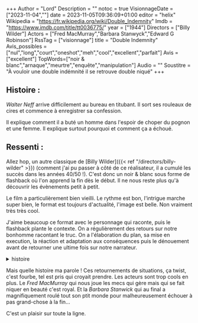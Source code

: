 +++
Author = "Lord"
Description = ""
notoc = true
VisionnageDate = ["2023-11-04",""]
date = 2023-11-05T09:36:09+01:00
editor = "helix"
Wikipedia = "https://fr.wikipedia.org/wiki/Double_Indemnity"
Imdb = "https://www.imdb.com/title/tt0036775/"
year = ["1944"]
Directors = ["Billy Wilder"]
Actors = ["Fred MacMurray","Barbara Stanwyck","Edward G Robinson"]
RssTag = ["visionnage"]
title = "Double Indemnity"
Avis_possibles = ["nul","long","court","oneshot","meh","cool","excellent","parfait"]
Avis = ["excellent"] 
TopWords=["noir & blanc","arnaque","meurtre","enquête","manipulation"]
Audio = ""
Soustitre = "À vouloir une double indémnité il se retrouve double niqué"
+++
## Histoire : 
*Walter Neff* arrive difficilement au bureau en titubant.
Il sort ses rouleaux de cires et commence à enregistrer sa confession.

Il explique comment il a buté un homme dans l'espoir de choper du pognon et une femme.
Il explique surtout pourquoi et comment ça a échoué.

## Ressenti :
Allez hop, un autre classique de [Billy Wilder]({{< ref "/directors/billy-wilder" >}}) (comment j'ai pu passer à côté de ce réalisateur, il a cumulé les succès dans les années 40/50 !).
C'est donc un noir & blanc sous forme de flashback où l'on apprend la fin dès le début.
Il ne nous reste plus qu'à découvrir les évènements petit à petit.

Le film a particulièrement bien vieilli.
Le rythme est bon, l'intrigue marche super bien, le format est toujours d'actualité, l'image est belle.
Non vraiment très très cool.

J'aime beaucoup ce format avec le personnage qui raconte, puis le flashback plante le contexte.
On a régulièrement des retours sur notre bonhomme racontant le truc.
On a l'élaboration du plan, sa mise en execution, la réaction et adaptation aux conséquences puis le dénouement avant de retourner une ultime fois sur notre narrateur.

<details><summary>histoire</summary>

Bon donc *Walter* est vendeur d'assurance, il se rend chez les *Dietrichson* pour vendre une assurance au mari, mais il tombe sur la femme *Phyllis*.
Celle-ci sort de la douche en étant en serviette et leurs dialogues sont pleins de sous-entendu.
Notre *Walter* charmé entame la discussion et il apprend que le couple n'est pas au beau fixe.
Et pire que ça, elle semble vouloir souscrire un contrat d'assurance vie sur la tête de son mari sans que ce dernier le sâche.

Pas dupe, *Walter* refuse.
Il est intègre et ne souhaite pas être complice d'un meurtre et ne souhaite pas arnaquer son employeur non plus et donc se barre.

Mais l'idée commence quand même à le tarauder.
Après tout, qui est le mieux placé pour arnaquer une assurance qu'un assureur ?
Et à ce moment-là, la belle *Phyllis* est là, à sa porte en train de sonner.
Elle explique qu'elle ne supporte plus son mari qui boit, n'a plus vraiment de thunes, et qu'il est violent.
C'en est trop, il décide de passer à l'acte.

Le plan et son execution :

Il faut faire signer au mari une nouvelle assurance sans qu'il ne s'en rende compte.
Pour cela il va profiter d'un renouvellement d'une autre assurance qu'ils ont pour lui faire signer discrètement ce deuxième contrat.
Celui-ci aura une clause de double indémnité permettant de toucher le double du pognon si jamais il meurt dans un train.
Elle se débrouille donc pour que son mari se rende quelque part en train.
Ils tuent le mari lorsqu'ils se rendent à la gare, *Walter* se fait passer pour le mari afin d'être vu par de nombreux témoins.
Une fois dans le train, il se rend sur la plateforme à l'arrière et lorsque personne ne regarde, se jette par-dessus bord pour simuler un accident.

Une fois à terre, la femme rejoin l'assureur en bagnole avec le cadavre.
Ils placent ce dernier sur les rails et hop.

Tout semble marcher.
Les policiers n'y voient rien à redire.
Par contre les assureurs sont persuadés qu'il y a anguille sous roche et assureurs oblige, ils ne veulent pas cracher le pognon et font une enquête de leur côté.

Ils ne trouvent pas de faille au début.
Mais finalement à y regarder de plus près, ils découvrent que *Phyllis* s'est retrouvé à ce cher *Dietrichson* alors qu'elle était l'infirmère de son ex-femme.
Et, bon bha ce *Dietrichson* est quand même un gars qui bosse dans le pétrole, il brasse quand même du pognon…
Se débarasser de l'ex-femme pour devenir la nouvelle femme ce serait pas déconnant.

Bref, l'assurance a commencé à amasser des preuves accablantes envers la femme de la victime.
Ils souhaitent donc ne pas donner le pognon et attendre qu'elle porte plainte pour sortir tout cela en justice.
*Walter* contacte *Phyllis* pour la dissuader de porter plainte.

On apprend également que la belle fille de *Phyllis* fricottait avec un certain *Nino Zacchetti* mais que leur amourette s'est arrêtée.
Jusque-là rien d'anormal, mais que le *Nino* a depuis été vu tous les jours à la maison des *Dietrichson*.
Quand notre cher *Walter* découvre cela par son ami l'enquêteur/assureur, il commence à réaliser qu'il s'est fait berner.

Bref, il a compris qu'il est le dindon de la farce, elle n'est pas amoureuse de lui mais que c'est le jeune *Nino* qui a gagné le cœur de *Phyllis*.
Il se rend donc chez la manipulatrice où ils discutent mais cette dernière sentant le vent venir a préparé un flingue.
Alors que la discussion s'envenime, elle tire sur notre dindon et c'est à ce moment-là qu'elle réalise qu'elle éprouve des sentiments envers lui.
Elle ne peut se résoudre à l'achever, lui cependant est désormais bien moins compréhensif et lui colle deux bastos dans le bide.

Bref, il se barre pour retourner à l'assurance où il nous raconte ces évènements.
Sur ces entrefaits, l'enquêteur qui a découvert le pot aux roses arrive.
Il veut lui appeler un docteur vu qu'il perd du sang mais dans le but de quand même l'envoyer en prison.

*Walter* tente de partir mais trop affaibli s'écroule au bout de dix mètres.

</details>

Mais quelle histoire ma parole !
Ces retournements de situations, ça twist, c'est fourbe, tel est pris qui croyait prendre.
Les acteurs sont trop cools en plus.
Le *Fred MacMurray* qui nous joue les mecs qui gère mais qui se fait niquer en beauté c'est royal.
Et la *Barbara Stanwick* qui au final a magnifiquement roulé tout son ptit monde pour malheureusement échouer à pas grand-chose à la fin…

C'est un plaisir sur toute la ligne.
